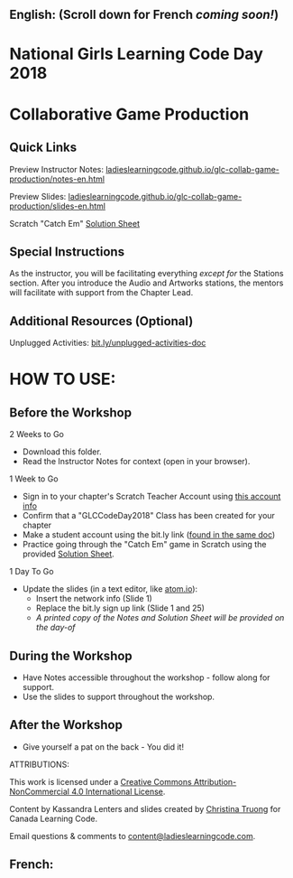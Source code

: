 ## English: (Scroll down for French *coming soon!*)

# National Girls Learning Code Day 2018

# Collaborative Game Production

## Quick Links

Preview Instructor Notes: <a href="https://ladieslearningcode.github.io/glc-collab-game-production/notes-en.html">ladieslearningcode.github.io/glc-collab-game-production/notes-en.html</a>

Preview Slides: <a href="https://ladieslearningcode.github.io/glc-collab-game-production/slides-en.html">ladieslearningcode.github.io/glc-collab-game-production/slides-en.html</a>

Scratch "Catch Em" <a href="https://docs.google.com/document/d/116daYtZcZ_OsVc80g6xfr8azoDyKSvYiVFA5xQrrBAc/edit?usp=sharing">Solution Sheet</a>

## Special Instructions

As the instructor, you will be facilitating everything *except for* the Stations section. After you introduce the Audio and Artworks stations, the mentors will facilitate with support from the Chapter Lead.

## Additional Resources (Optional)

Unplugged Activities: <a href="http://bit.ly/unplugged-activities-doc">bit.ly/unplugged-activities-doc</a>


# HOW TO USE:
## Before the Workshop
2 Weeks to Go

* Download this folder.
* Read the Instructor Notes for context (open in your browser).

1 Week to Go

* Sign in to your chapter's Scratch Teacher Account using <a href="https://docs.google.com/document/d/1eLUxo_fwtSpqbp5XuUpKyT_fDkXoHhWtVr02K-CTrwo/edit?usp=sharing">this account info</a>
* Confirm that a "GLCCodeDay2018" Class has been created for your chapter
* Make a student account using the bit.ly link (<a href="https://docs.google.com/document/d/1eLUxo_fwtSpqbp5XuUpKyT_fDkXoHhWtVr02K-CTrwo/edit?usp=sharing">found in the same doc</a>)
* Practice going through the "Catch Em" game in Scratch using the provided <a href="https://docs.google.com/document/d/116daYtZcZ_OsVc80g6xfr8azoDyKSvYiVFA5xQrrBAc/edit?usp=sharing">Solution Sheet</a>.

1 Day To Go

* Update the slides (in a text editor, like <a href="https://atom.io/">atom.io</a>):
    * Insert the network info (Slide 1)
    * Replace the bit.ly sign up link (Slide 1 and 25)
    * *A printed copy of the Notes and Solution Sheet will be provided on the day-of*

## During the Workshop
* Have Notes accessible throughout the workshop - follow along for support.
* Use the slides to support throughout the workshop.

## After the Workshop
* Give yourself a pat on the back - You did it!


ATTRIBUTIONS:

This work is licensed under a <a rel="license" href="http://creativecommons.org/licenses/by-nc/4.0/">Creative Commons Attribution-NonCommercial 4.0 International License</a>.

Content by Kassandra Lenters and slides created by [Christina Truong](http://twitter.com/christinatruong) for Canada Learning Code.

Email questions & comments to <content@ladieslearningcode.com>.

## French:

